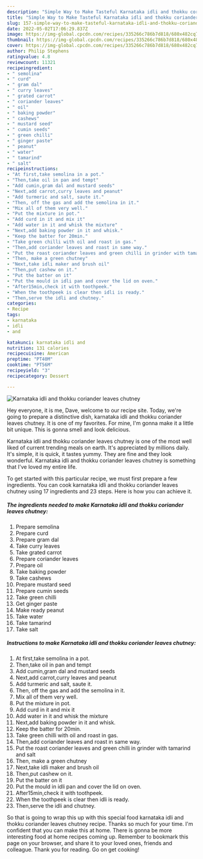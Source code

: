 ```yaml
---
description: "Simple Way to Make Tasteful Karnataka idli and thokku coriander leaves chutney"
title: "Simple Way to Make Tasteful Karnataka idli and thokku coriander leaves chutney"
slug: 157-simple-way-to-make-tasteful-karnataka-idli-and-thokku-coriander-leaves-chutney
date: 2022-05-02T17:06:29.837Z
image: https://img-global.cpcdn.com/recipes/335266c786b7d818/680x482cq70/karnataka-idli-and-thokku-coriander-leaves-chutney-recipe-main-photo.jpg
thumbnail: https://img-global.cpcdn.com/recipes/335266c786b7d818/680x482cq70/karnataka-idli-and-thokku-coriander-leaves-chutney-recipe-main-photo.jpg
cover: https://img-global.cpcdn.com/recipes/335266c786b7d818/680x482cq70/karnataka-idli-and-thokku-coriander-leaves-chutney-recipe-main-photo.jpg
author: Philip Stephens
ratingvalue: 4.8
reviewcount: 11321
recipeingredient:
- " semolina"
- " curd"
- " gram dal"
- " curry leaves"
- " grated carrot"
- " coriander leaves"
- " oil"
- " baking powder"
- " cashews"
- " mustard seed"
- " cumin seeds"
- " green chilli"
- " ginger paste"
- " peanut"
- " water"
- " tamarind"
- " salt"
recipeinstructions:
- "At first,take semolina in a pot."
- "Then,take oil in pan and tempt"
- "Add cumin,gram dal and mustard seeds"
- "Next,add carrot,curry leaves and peanut"
- "Add turmeric and salt, saute it."
- "Then, off the gas and add the semolina in it."
- "Mix all of them very well."
- "Put the mixture in pot."
- "Add curd in it and mix it"
- "Add water in it and whisk the mixture"
- "Next,add baking powder in it and whisk."
- "Keep the batter for 20min."
- "Take green chilli with oil and roast in gas."
- "Then,add coriander leaves and roast in same way."
- "Put the roast coriander leaves and green chilli in grinder with tamarind and salt"
- "Then, make a green chutney"
- "Next,take idli maker and brush oil"
- "Then,put cashew on it."
- "Put the batter on it"
- "Put the mould in idli pan and cover the lid on oven."
- "After15min,check it with toothpeek."
- "When the toothpeek is clear then idli is ready."
- "Then,serve the idli and chutney."
categories:
- Recipe
tags:
- karnataka
- idli
- and

katakunci: karnataka idli and 
nutrition: 131 calories
recipecuisine: American
preptime: "PT40M"
cooktime: "PT56M"
recipeyield: "3"
recipecategory: Dessert

---
```



![Karnataka idli and thokku coriander leaves chutney](https://img-global.cpcdn.com/recipes/335266c786b7d818/680x482cq70/karnataka-idli-and-thokku-coriander-leaves-chutney-recipe-main-photo.jpg)

Hey everyone, it is me, Dave, welcome to our recipe site. Today, we're going to prepare a distinctive dish, karnataka idli and thokku coriander leaves chutney. It is one of my favorites. For mine, I'm gonna make it a little bit unique. This is gonna smell and look delicious.

Karnataka idli and thokku coriander leaves chutney is one of the most well liked of current trending meals on earth. It's appreciated by millions daily. It's simple, it is quick, it tastes yummy. They are fine and they look wonderful. Karnataka idli and thokku coriander leaves chutney is something that I've loved my entire life.




To get started with this particular recipe, we must first prepare a few ingredients. You can cook karnataka idli and thokku coriander leaves chutney using 17 ingredients and 23 steps. Here is how you can achieve it.

<!--inarticleads1-->

##### The ingredients needed to make Karnataka idli and thokku coriander leaves chutney:

1. Prepare  semolina
1. Prepare  curd
1. Prepare  gram dal
1. Take  curry leaves
1. Take  grated carrot
1. Prepare  coriander leaves
1. Prepare  oil
1. Take  baking powder
1. Take  cashews
1. Prepare  mustard seed
1. Prepare  cumin seeds
1. Take  green chilli
1. Get  ginger paste
1. Make ready  peanut
1. Take  water
1. Take  tamarind
1. Take  salt




<!--inarticleads2-->

##### Instructions to make Karnataka idli and thokku coriander leaves chutney:

1. At first,take semolina in a pot.
1. Then,take oil in pan and tempt
1. Add cumin,gram dal and mustard seeds
1. Next,add carrot,curry leaves and peanut
1. Add turmeric and salt, saute it.
1. Then, off the gas and add the semolina in it.
1. Mix all of them very well.
1. Put the mixture in pot.
1. Add curd in it and mix it
1. Add water in it and whisk the mixture
1. Next,add baking powder in it and whisk.
1. Keep the batter for 20min.
1. Take green chilli with oil and roast in gas.
1. Then,add coriander leaves and roast in same way.
1. Put the roast coriander leaves and green chilli in grinder with tamarind and salt
1. Then, make a green chutney
1. Next,take idli maker and brush oil
1. Then,put cashew on it.
1. Put the batter on it
1. Put the mould in idli pan and cover the lid on oven.
1. After15min,check it with toothpeek.
1. When the toothpeek is clear then idli is ready.
1. Then,serve the idli and chutney.




So that is going to wrap this up with this special food karnataka idli and thokku coriander leaves chutney recipe. Thanks so much for your time. I'm confident that you can make this at home. There is gonna be more interesting food at home recipes coming up. Remember to bookmark this page on your browser, and share it to your loved ones, friends and colleague. Thank you for reading. Go on get cooking!
